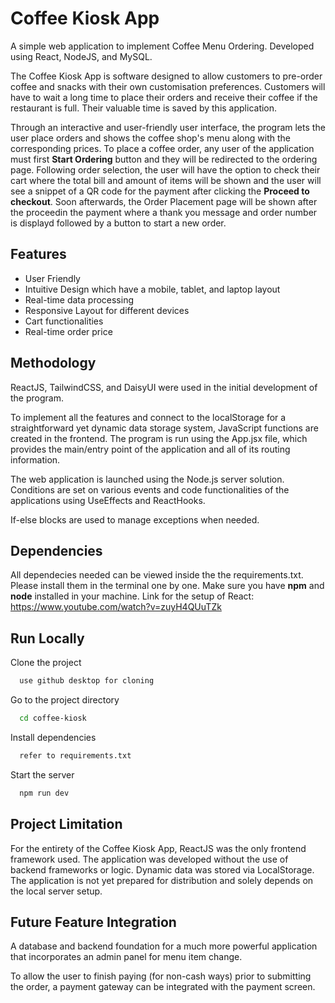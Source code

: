 
# Coffee Kiosk App

A simple web application to implement Coffee Menu Ordering.  Developed using React, NodeJS, and MySQL.

The Coffee Kiosk App is software designed to allow customers to pre-order coffee and snacks with their own customisation preferences. Customers will have to wait a long time to place their orders and receive their coffee if the restaurant is full. Their valuable time is saved by this application.

Through an interactive and user-friendly user interface, the program lets the user place orders and shows the coffee shop's menu along with the corresponding prices. To place a coffee order, any user of the application must first **Start Ordering** button and they will be redirected to the ordering page. Following order selection, the user will have the option to check their cart  where the total bill and amount of items will be shown and the user will see a snippet of a QR code for the payment after clicking the  **Proceed to checkout**. Soon afterwards, the Order Placement page will be shown after the proceedin the payment where a thank you message and order number is displayd followed by a button to start a new order.


## Features

- User Friendly
- Intuitive Design which have a mobile, tablet, and laptop layout
- Real-time data processing
- Responsive Layout for different devices
- Cart functionalities
- Real-time order price
## Methodology

ReactJS, TailwindCSS, and DaisyUI were used in the initial development of the program.


To implement all the features and connect to the localStorage for a straightforward yet dynamic data storage system, JavaScript functions are created in the frontend. The program is run using the App.jsx file, which provides the main/entry point of the application and all of its routing information. 

The web application is launched using the Node.js server solution. Conditions are set on various events and code functionalities of the applications using UseEffects and ReactHooks. 

If-else blocks are used to manage exceptions when needed.
## Dependencies

All dependecies needed can be viewed inside the the requirements.txt. Please install them in the terminal one by one. Make sure you have **npm** and **node** installed in your machine. Link for the setup of React: https://www.youtube.com/watch?v=zuyH4QUuTZk
## Run Locally


Clone the project

```bash
  use github desktop for cloning
```

Go to the project directory

```bash
  cd coffee-kiosk
```

Install dependencies

```bash
  refer to requirements.txt
```

Start the server

```bash
  npm run dev
```


## Project Limitation

For the entirety of the Coffee Kiosk App, ReactJS was the only frontend framework used. The application was developed without the use of backend frameworks or logic. Dynamic data was stored via LocalStorage. The application is not yet prepared for distribution and solely depends on the local server setup.

## Future Feature Integration


A database and backend foundation for a much more powerful application that incorporates an admin panel for menu item change.


To allow the user to finish paying (for non-cash ways) prior to submitting the order, a payment gateway can be integrated with the payment screen.



